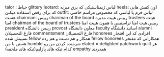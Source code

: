talor : خیاط
glittery leotard: لباس ژیمناستیکی که برق میزنه
heels: اون کفش هایی که برای رقص استفاده میکنن 
outfit: لباس فرم یا لباسی که مخصوص مراسم خاصی هست
chairman: رییس
chairman of the board رییس هییت مدیره
trustees هیتت امنا
chairman of the board of trustees رییس هیت امنا تراستیس یا همون هییت امنا
president رییس دانشگاه
provost معاون دانشگاه
faculty اساتید دانشگاه
alumni فارغ التحصیلان 
commentsment فارغ التحصیلان
honorees افرادی که این افتخار نسیبش شده
fellow همکار و هم دست و هم رده
fellow honorees همکارانی که مفتخر هستن با من
humble شرمنده کردن من رو
elated = delighted
patchwork quilt هر کدام تیکه های پازلیم(تیکه های ملحفه)
empathy همدردی